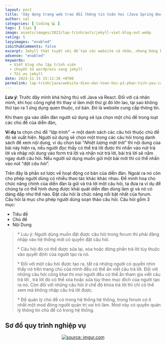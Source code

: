 ```yaml
---
layout: post
title: 'Xây dựng trang web trao đổi thông tin toán học (Java Spring Boot + React JS). Phần 1. Mô tả bài toán'
author: sal
categories: [ Coding 💻 ]
tags: [ tips ]
image: assets/images/2023/lap-trinh/avts/jekyll-viet-blog-avt.webp
rating: 5
lazyimages: "enabled"
isGithubComments: false
excerpt: Jekyll thật tuyệt vời để tạo các website cá nhân, nhưng bông hồng nào mà chả có gai!. Bài viết này mình muốn hướng đến các bạn đã có hiểu biết về phát triển web. Các bạn beginer hay các bạn có nhu cầu làm một blog cá nhân có thể tham khảo để hiểu rõ ưu nhược điểm của Wordpress cũng như Jekyll
adsense: "enabled"
keywords:
  - Viết blog cho lập trình viên
  - chuyển từ wordpress sang jekyll
  - Tối ưu jekyll
date: 2023-11-15 15:11:10 +0700
permalink: lap-trinh/java/website-dien-dan-toan-hoc-p1-phan-tich-yeu-cau-bai-toan
---
```


**_Lưu ý_**: Trước đây mình khá hứng thú với Java và React. Đối với cá nhân mình, khi học công nghệ thì thay vì làm một thứ gì đó lớn lao, tại sao không thử tạo ra 1 ứng dụng quen thuộc, cơ bản. Đó là website cung cấp thông tin.


 Khi tham gia vào diễn đàn người sử dụng sẽ lựa chọn một chủ đề trong loạt các chủ đề của diễn đàn, 

**Ví dụ** ta chọn chủ đề _“lập trình”_ → một danh sách các câu hỏi thuộc chủ đề đó sẽ xuất hiện. Người sử dụng sẽ chọn một trong các câu hỏi trong danh sách để xem nội dung, ví dụ chọn bài “_Nhiệt lượng mặt trời_" thì nội dung của bài này hiện ra, nếu người đọc thấy có thể trả lời được thì nhấn vào nút trả lời và nhập nội dung vào form trả lời và nhấn nút trả lời, bài trả lời sẽ nằm ngay dưới câu hỏi. Nếu người sử dụng muốn gửi một bài mới thì có thể nhấn vào nút “_đặt câu hỏi_”. 

Trên đây là phần sơ lược về hoạt động cơ bản của diễn đàn. Ngoài ra nó còn cho phép người dùng có nhiều thao tác khác khác nhau. Để minh hoạ cho chức năng chính của diễn đàn là gửi và trả lời một câu hỏi, ta đưa ra ví dụ để chúng ta có thể hình dung được khái quát diễn đàn dùng làm gì và nó có dáng dấp như thế nào. Đặt câu hỏi là chức năng nổi bật nhất của forum. Câu hỏi là mục cho phép người dùng soạn thảo câu hỏi. Câu hỏi gồm 3 mục:

*   Tiêu đề
*   Chủ đề
*   Nội Dung

> \* Lưu ý: Người dùng muốn đặt được câu hỏi trong forum thì phải đăng nhập vào hệ thống mới có quyền đặt câu hỏi.
>
> \* Câu hỏi đó có thể được sửa lại, xóa hoặc đóng phần trả lời tùy thuộc vào quyết định của người tạo ra nó.
>
> \* Đối với một câu hỏi được tạo ra, tất cả những người có quyền nhìn thấy nó trên trang chủ của mình đều có thể ấn viết câu trả lời. Đối với những câu hỏi công khai thì mọi người đều có thể ấn tham gia viết câu trả lời , trả lời đó có thể xóa hoặc sửa tùy theo mục đích của người tạo ra nó. Còn đối với những câu hỏi ở chế độ khóa trả lời thì chỉ có thể xem mà không nhập câu trả lời được.
>
> \* Để quản lý chủ đề có trong hệ thống hệ thống, trong forum có ít nhất một mod đóng người quản trị vai trò làm. Mod này có quyền quản lý thông tin chủ đề có trong hệ thống.

## Sơ đồ quy trình nghiệp vụ

<div class="content" style="text-align:center; ">
<a href="https://imgur.com/Zu7mkvp"><img src="https://i.imgur.com/Zu7mkvp.png" title="source: imgur.com" /></a><p></p><br>
</div>
